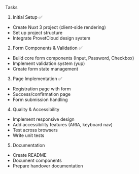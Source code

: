 Tasks

1. Initial Setup ✅

- Create Nuxt 3 project (client-side rendering)
- Set up project structure
- Integrate ProvetCloud design system

2. Form Components & Validation ✅

- Build core form components (Input, Password, Checkbox)
- Implement validation system (yup)
- Create form state management

3. Page Implementation ✅

- Registration page with form
- Success/confirmation page
- Form submission handling

4. Quality & Accessibility

- Implement responsive design
- Add accessibility features (ARIA, keyboard nav)
- Test across browsers
- Write unit tests

5. Documentation

- Create README
- Document components
- Prepare handover documentation
